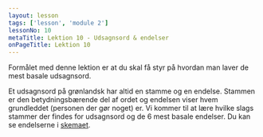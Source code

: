 ```yaml
---
layout: lesson
tags: ['lesson', 'module 2']
lessonNo: 10
metaTitle: Lektion 10 - Udsagnsord & endelser
onPageTitle: Lektion 10
---
```

Formålet med denne lektion er at du skal få styr på hvordan man laver de mest basale udsagnsord.

Et udsagnsord på grønlandsk har altid en stamme og en endelse. Stammen er den betydningsbærende del af ordet og endelsen viser hvem grundleddet (personen der gør noget) er. Vi kommer til at lære hvilke slags stammer der findes for udsagnsord og de 6 mest basale endelser. Du kan se endelserne i [skemaet](https://parloer.kasperdyrvig.dk/mere/udsagnsordsendelser/?f=true&d=false&h=false&n=false&l=false&o=false&s=false&b=false&fjerdeperson=false&nngit=all&transitivitet=intransitiv).